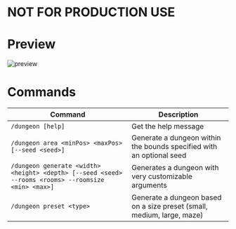 # NOT FOR PRODUCTION USE

# Preview
![preview](preview/in-game-compressed.gif)

# Commands
| Command                                                                                             | Description                                                            |
|-----------------------------------------------------------------------------------------------------|------------------------------------------------------------------------|
| `/dungeon [help]`                                                                                   | Get the help message                                                   |
| `/dungeon area <minPos> <maxPos> [--seed <seed>]`                                                   | Generate a dungeon within the bounds specified with an optional seed   |
| `/dungeon generate <width> <height> <depth> [--seed <seed> --rooms <rooms> --roomsize <min> <max>]` | Generates a dungeon with very customizable arguments                   |
| `/dungeon preset <type>`                                                                            | Generate a dungeon based on a size preset (small, medium, large, maze) |
